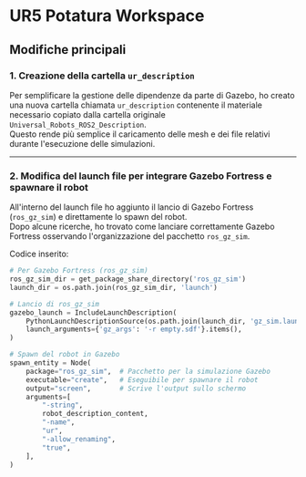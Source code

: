 # UR5 Potatura Workspace

## Modifiche principali

### 1. Creazione della cartella `ur_description`

Per semplificare la gestione delle dipendenze da parte di Gazebo, ho creato una nuova cartella chiamata `ur_description` contenente il materiale necessario copiato dalla cartella originale `Universal_Robots_ROS2_Description`.  
Questo rende più semplice il caricamento delle mesh e dei file relativi durante l'esecuzione delle simulazioni.

---

### 2. Modifica del launch file per integrare Gazebo Fortress e spawnare il robot

All'interno del launch file ho aggiunto il lancio di Gazebo Fortress (`ros_gz_sim`) e direttamente lo spawn del robot.  
Dopo alcune ricerche, ho trovato come lanciare correttamente Gazebo Fortress osservando l'organizzazione del pacchetto `ros_gz_sim`.

Codice inserito:

```python
# Per Gazebo Fortress (ros_gz_sim)
ros_gz_sim_dir = get_package_share_directory('ros_gz_sim')
launch_dir = os.path.join(ros_gz_sim_dir, 'launch')

# Lancio di ros_gz_sim
gazebo_launch = IncludeLaunchDescription(
    PythonLaunchDescriptionSource(os.path.join(launch_dir, 'gz_sim.launch.py')),
    launch_arguments={'gz_args': '-r empty.sdf'}.items(),
)

# Spawn del robot in Gazebo
spawn_entity = Node(
    package="ros_gz_sim",  # Pacchetto per la simulazione Gazebo
    executable="create",   # Eseguibile per spawnare il robot
    output="screen",       # Scrive l'output sullo schermo
    arguments=[
        "-string",
        robot_description_content,
        "-name",
        "ur",
        "-allow_renaming",
        "true",
    ],
)

